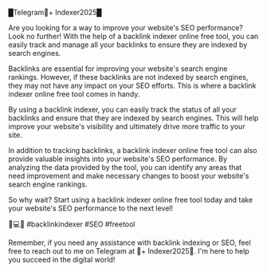█Telegram💪+ Indexer2025█

Are you looking for a way to improve your website's SEO performance? Look no further! With the help of a backlink indexer online free tool, you can easily track and manage all your backlinks to ensure they are indexed by search engines.

Backlinks are essential for improving your website's search engine rankings. However, if these backlinks are not indexed by search engines, they may not have any impact on your SEO efforts. This is where a backlink indexer online free tool comes in handy.

By using a backlink indexer, you can easily track the status of all your backlinks and ensure that they are indexed by search engines. This will help improve your website's visibility and ultimately drive more traffic to your site.

In addition to tracking backlinks, a backlink indexer online free tool can also provide valuable insights into your website's SEO performance. By analyzing the data provided by the tool, you can identify any areas that need improvement and make necessary changes to boost your website's search engine rankings.

So why wait? Start using a backlink indexer online free tool today and take your website's SEO performance to the next level! 

🔗💻🚀 #backlinkindexer #SEO #freetool

Remember, if you need any assistance with backlink indexing or SEO, feel free to reach out to me on Telegram at 💪+ Indexer2025💪. I'm here to help you succeed in the digital world!
